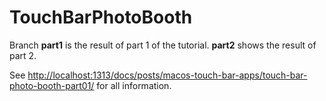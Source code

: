 # TouchBarPhotoBooth

Branch **part1** is the result of part 1 of the tutorial. **part2** shows the result of part 2.

See 
[http://localhost:1313/docs/posts/macos-touch-bar-apps/touch-bar-photo-booth-part01/](http://localhost:1313/docs/posts/macos-touch-bar-apps/touch-bar-photo-booth-part01/) 
for all information.
